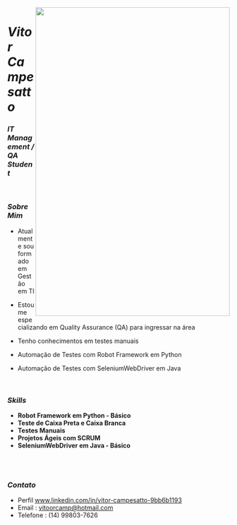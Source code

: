   <img align="right" width="440" height="700" right="0px" src="https://i.imgur.com/jJJRSB0.png">


# *Vitor Campesatto*
### *IT Management / QA Student*


<br>

### *Sobre Mim*

<p align="left" margin-left="10px"> 
 
- Atualmente sou formado em Gestão em TI

- Estou me especializando em Quality Assurance (QA) para ingressar na área

- Tenho conhecimentos em testes manuais 
 
- Automação de Testes com Robot Framework em Python 

- Automação de Testes com SeleniumWebDriver em Java
 




<br>

### *Skills*

<p align="left" margin-left="10px">
 
-  <strong>Robot Framework em Python - Básico</strong> <br>
-  <strong>Teste de Caixa Preta e Caixa Branca </strong> <br>
-  <strong>Testes Manuais </strong> <br>
-  <strong>Projetos Ágeis com SCRUM </strong> <br>
-  <strong>SeleniumWebDriver em Java - Básico</strong>
</p>

<br/>
<br/>

### *Contato*

- Perfil www.linkedin.com/in/vitor-campesatto-9bb6b1193
- Email : vitoorcamp@hotmail.com
- Telefone : (14) 99803-7626

